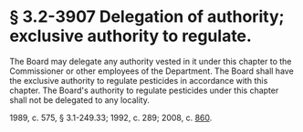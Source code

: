 # § 3.2-3907 Delegation of authority; exclusive authority to regulate.

<p>The Board may delegate any authority vested in it under this chapter to the Commissioner or other employees of the Department. The Board shall have the exclusive authority to regulate pesticides in accordance with this chapter. The Board's authority to regulate pesticides under this chapter shall not be delegated to any locality.</p><p>1989, c. 575, § 3.1-249.33; 1992, c. 289; 2008, c. <a href='http://lis.virginia.gov/cgi-bin/legp604.exe?081+ful+CHAP0860'>860</a>.</p>